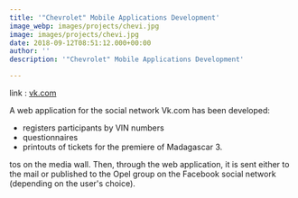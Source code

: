 ```yaml
---
title: '"Chevrolet" Mobile Applications Development'
image_webp: images/projects/chevi.jpg
image: images/projects/chevi.jpg
date: 2018-09-12T08:51:12.000+00:00
author: ''
description: '"Chevrolet" Mobile Applications Development'

---
```

link : [vk.com](https://vk.com/chevrolet)

A web application for the social network Vk.com has been developed: 
* registers participants by VIN numbers
* questionnaires
* printouts of tickets for the premiere of Madagascar 3.

tos on the media wall. 
Then, through the web application, it is sent either to the mail or published to the Opel group on the Facebook social network (depending on the user's choice).